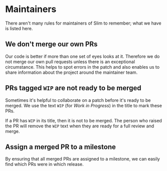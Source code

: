 # Maintainers

There aren't many rules for maintainers of Slim to remember; what we have is listed here.

## We don't merge our own PRs

Our code is better if more than one set of eyes looks at it. Therefore we do not merge our own pull requests unless there is an exceptional circumstance. This helps to spot errors in the patch and also enables us to share information about the project around the maintainer team.

## PRs tagged `WIP` are not ready to be merged

Sometimes it's helpful to collaborate on a patch before it's ready to be merged. We use the text `WIP` (for _Work in Progress_) in the title to mark these PRs. 

If a PR has `WIP` in its title, then it is not to be merged. The person who raised the PR will remove the `WIP` text when they are ready for a full review and merge.

## Assign a merged PR to a milestone

By ensuring that all merged PRs are assigned to a milestone, we can easily find which PRs were in which release.
